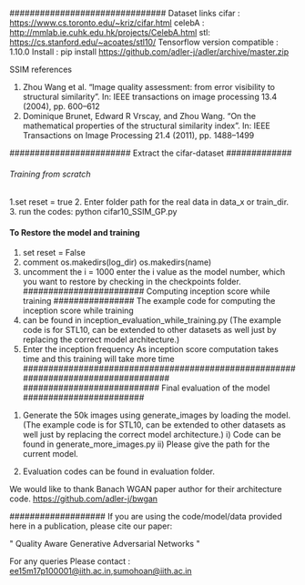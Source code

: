 ###############################
Dataset links
cifar : https://www.cs.toronto.edu/~kriz/cifar.html
celebA : http://mmlab.ie.cuhk.edu.hk/projects/CelebA.html
stl: https://cs.stanford.edu/~acoates/stl10/
Tensorflow version compatible : 1.10.0
Install : pip install https://github.com/adler-j/adler/archive/master.zip

SSIM references 
1. Zhou Wang et al. “Image quality assessment: from error visibility to structural similarity”.
In: IEEE transactions on image processing 13.4 (2004), pp. 600–612
2. Dominique Brunet, Edward R Vrscay, and Zhou Wang. “On the mathematical properties
of the structural similarity index”. In: IEEE Transactions on Image Processing 21.4
(2011), pp. 1488–1499

########################
Extract the cifar-dataset 
#############

######  Training from scratch #######
1.set reset = true
2. Enter folder path for the real data in data_x or train_dir.
3. run the codes: python cifar10_SSIM_GP.py

#### To Restore the model and training ########

1) set reset = False 
2) comment os.makedirs(log_dir)
		   os.makedirs(name)
3) uncomment the i = 1000 
   enter the i value as the model number, which you want to restore by checking in the checkpoints folder.
######################## Computing inception score while training ################
The example code for computing the inception score while training
 1) can be found in inception_evaluation_while_training.py (The example code is for STL10, can be extended to other datasets as well just by replacing the correct model architecture.)
 2) Enter the inception frequency
As inception score computation takes time and this training will take more time
###################################################################################
########################### Final evaluation of the model ########################
1. Generate the 50k images using generate_images by loading the model. (The example code is for STL10, can be extended to other datasets as well just by replacing the correct model architecture.)
   i) Code can be found in generate_more_images.py
   ii) Please give the path for the current model.
	
2. Evaluation codes can be found in evaluation folder.

We would like to thank Banach WGAN paper author for their architecture code.
https://github.com/adler-j/bwgan

###################
If you are using the code/model/data provided here in a publication, please cite our paper:


" Quality Aware Generative Adversarial Networks "

For any queries Please contact :
ee15m17p100001@iith.ac.in,sumohoan@iith.ac.in






